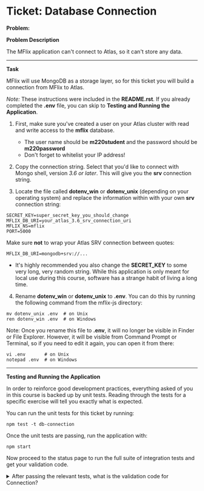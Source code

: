Ticket: Database Connection
===========================

**Problem:**

**Problem Description**

The MFlix application can't connect to Atlas, so it can't store any data.

---

**Task**

MFlix will use MongoDB as a storage layer, so for this ticket you will build a connection from MFlix to Atlas.

_Note:_ These instructions were included in the **README.rst**. If you already completed the **.env** file, you can skip to **Testing and Running the Application**.

1. First, make sure you've created a user on your Atlas cluster with read and write access to the **mflix** database.

   - The user name should be **m220student** and the password should be **m220password**
   - Don't forget to whitelist your IP address!

2. Copy the connection string. Select that you'd like to connect with Mongo shell, version _3.6 or later_. This will give you the **srv** connection string.

3. Locate the file called **dotenv_win** or **dotenv_unix** (depending on your operating system) and replace the information within with your own **srv** connection string:

```
SECRET_KEY=super_secret_key_you_should_change
MFLIX_DB_URI=your_atlas_3.6_srv_connection_uri
MFLIX_NS=mflix
PORT=5000
```

Make sure **not** to wrap your Atlas SRV connection between quotes:

```
MFLIX_DB_URI=mongodb+srv://...
```

* It's highly recommended you also change the **SECRET_KEY** to some very long, very random string. While this application is only meant for local use during this course, software has a strange habit of living a long time.

4. Rename **dotenv_win** or **dotenv_unix** to **.env**. You can do this by running the following command from the mflix-js directory:

```
mv dotenv_unix .env  # on Unix
ren dotenv_win .env  # on Windows
```

Note: Once you rename this file to **.env**, it will no longer be visible in Finder or File Explorer. However, it will be visible from Command Prompt or Terminal, so if you need to edit it again, you can open it from there:

```
vi .env       # on Unix
notepad .env  # on Windows
```

---

**Testing and Running the Application**

In order to reinforce good development practices, everything asked of you in this course is backed up by unit tests. Reading through the tests for a specific exercise will tell you exactly what is expected.

You can run the unit tests for this ticket by running:

```
npm test -t db-connection
```

Once the unit tests are passing, run the application with:

```
npm start
```

Now proceed to the status page to run the full suite of integration tests and get your validation code.

<details>
  <summary>After passing the relevant tests, what is the validation code for Connection?</summary>
   Answer: 5a9026003a466d5ac6497a9d
</details>
